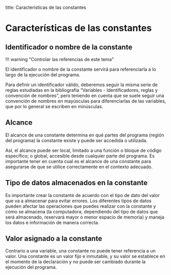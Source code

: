 title: Características de las constantes

# Características de las constantes

## Identificador o nombre de la constante

!!! warning "Controlar las referencias de este tema"

El identificador o nombre de la constante servirá para referenciarla a lo largo de la ejecución del programa. 

Para definir un identificador válido, deberemos seguir la misma serie de reglas estudiadas en la bibliografía “Variables - Identificadores, reglas y convención de nombres”, pero teniendo en cuenta que se suele seguir una convención de nombres en mayúsculas para diferenciarlas de las variables, que por lo general se escriben en minúsculas.

## Alcance

El alcance de una constante determina en qué partes del programa (región del programa) la constante existe y puede ser accedida o utilizada.

Así, el alcance puede ser local, limitado a una función o bloque de código específico; o global, accesible desde cualquier parte del programa. Es importante tener en cuenta cual es el alcance de una constante para asegurarse de que se utilice correctamente en el contexto adecuado. 

## Tipo de datos almacenados en la constante

Es importante crear la constante de acuerdo con el tipo de dato del valor que va a almacenar para evitar errores. Los diferentes tipos de datos pueden afectar las operaciones que puedes realizar con la constante y cómo se almacena (la computadora, dependiendo del tipo de datos que será almacenado, reservará mayor o menor espacio de memoria) y maneja los datos e información de manera correcta. 

## Valor asignado a la constante

Contrario a una variable, una constante no puede tener referencia a un valor. Una constante es un valor fijo e inmutable, y su valor se establece en el momento de la declaración y no puede ser cambiado durante la ejecución del programa.
